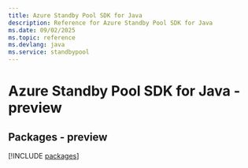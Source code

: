 ```yaml
---
title: Azure Standby Pool SDK for Java
description: Reference for Azure Standby Pool SDK for Java
ms.date: 09/02/2025
ms.topic: reference
ms.devlang: java
ms.service: standbypool
---
```

# Azure Standby Pool SDK for Java - preview
## Packages - preview
[!INCLUDE [packages](standby-pool-index.md)]